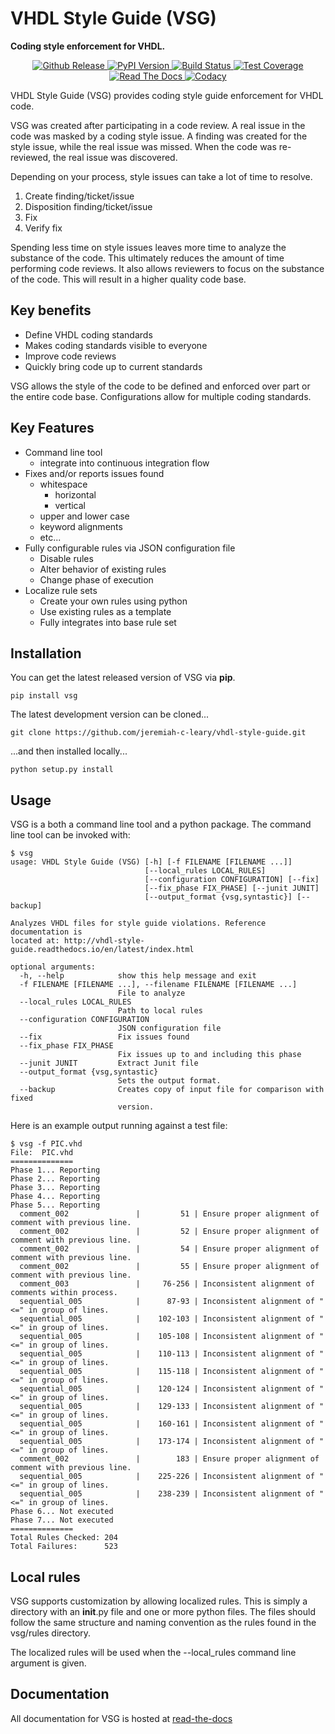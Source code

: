 VHDL Style Guide (VSG)
======================

**Coding style enforcement for VHDL.**

<div align="center">
  <!-- github release -->
  <a href="https://github.com/jeremiah-c-leary/vhdl-style-guide">
    <img src="https://img.shields.io/github/tag/jeremiah-c-leary/vhdl-style-guide.svg?style=flat-square"
      alt="Github Release" />
  </a>
  <!-- PyPI version -->
  <a href="https://pypi.python.org/pypi/vsg">
    <img src="https://img.shields.io/pypi/v/vsg.svg?style=flat-square"
      alt="PyPI Version" />
  </a>
  <!-- Build Status -->
  <a href="https://travis-ci.org/jeremiah-c-leary/vhdl-style-guide">
    <img src="https://img.shields.io/travis/jeremiah-c-leary/vhdl-style-guide/master.svg?style=flat-square"
      alt="Build Status" />
  </a>
  <!-- Test Coverage -->
  <a href="https://codecov.io/github/jeremiah-c-leary/vhdl-style-guide">
    <img src="https://img.shields.io/codecov/c/github/jeremiah-c-leary/vhdl-style-guide/master.svg?style=flat-square"
      alt="Test Coverage" />
  </a>
  <!-- Read The Docs -->
  <a href="http://vhdl-style-guide.readthedocs.io/en/latest/index.html">
    <img src="https://img.shields.io/readthedocs/vsg.svg?style=flat-square"
      alt="Read The Docs" />
  </a>
  <!-- Codacy -->
  <a class="badge-align" href="https://www.codacy.com/app/jeremiah-c-leary/vhdl-style-guide?utm_source=github.com&amp;utm_medium=referral&amp;utm_content=jeremiah-c-leary/vhdl-style-guide&amp;utm_campaign=Badge_Grade">
    <img src="https://api.codacy.com/project/badge/Grade/42744dca97544824b93cfc99e8030063"
      alt="Codacy" />
  </a>
</div>

VHDL Style Guide (VSG) provides coding style guide enforcement for VHDL code.

VSG was created after participating in a code review.
A real issue in the code was masked by a coding style issue.
A finding was created for the style issue, while the real issue was missed.
When the code was re-reviewed, the real issue was discovered.

Depending on your process, style issues can take a lot of time to resolve.

1. Create finding/ticket/issue
2. Disposition finding/ticket/issue
3. Fix
4. Verify fix

Spending less time on style issues leaves more time to analyze the substance of the code.
This ultimately reduces the amount of time performing code reviews.
It also allows reviewers to focus on the substance of the code.
This will result in a higher quality code base.

## Key benefits

* Define VHDL coding standards
* Makes coding standards visible to everyone
* Improve code reviews
* Quickly bring code up to current standards

VSG allows the style of the code to be defined and enforced over part or the entire code base.
Configurations allow for multiple coding standards.

## Key Features

* Command line tool
  - integrate into continuous integration flow
* Fixes and/or reports issues found
  - whitespace
    - horizontal
    - vertical
  - upper and lower case
  - keyword alignments
  - etc...
* Fully configurable rules via JSON configuration file
  - Disable rules
  - Alter behavior of existing rules
  - Change phase of execution
* Localize rule sets
  - Create your own rules using python
  - Use existing rules as a template
  - Fully integrates into base rule set

## Installation

You can get the latest released version of VSG via **pip**.

```
pip install vsg
```

The latest development version can be cloned...

```
git clone https://github.com/jeremiah-c-leary/vhdl-style-guide.git
```
...and then installed locally...
```
python setup.py install
```

## Usage

VSG is a both a command line tool and a python package.
The command line tool can be invoked with:
```
$ vsg
usage: VHDL Style Guide (VSG) [-h] [-f FILENAME [FILENAME ...]]
                              [--local_rules LOCAL_RULES]
                              [--configuration CONFIGURATION] [--fix]
                              [--fix_phase FIX_PHASE] [--junit JUNIT]
                              [--output_format {vsg,syntastic}] [--backup]

Analyzes VHDL files for style guide violations. Reference documentation is
located at: http://vhdl-style-guide.readthedocs.io/en/latest/index.html

optional arguments:
  -h, --help            show this help message and exit
  -f FILENAME [FILENAME ...], --filename FILENAME [FILENAME ...]
                        File to analyze
  --local_rules LOCAL_RULES
                        Path to local rules
  --configuration CONFIGURATION
                        JSON configuration file
  --fix                 Fix issues found
  --fix_phase FIX_PHASE
                        Fix issues up to and including this phase
  --junit JUNIT         Extract Junit file
  --output_format {vsg,syntastic}
                        Sets the output format.
  --backup              Creates copy of input file for comparison with fixed
                        version.
```

Here is an example output running against a test file:
```
$ vsg -f PIC.vhd 
File:  PIC.vhd
==============
Phase 1... Reporting
Phase 2... Reporting
Phase 3... Reporting
Phase 4... Reporting
Phase 5... Reporting
  comment_002               |         51 | Ensure proper alignment of comment with previous line.
  comment_002               |         52 | Ensure proper alignment of comment with previous line.
  comment_002               |         54 | Ensure proper alignment of comment with previous line.
  comment_002               |         55 | Ensure proper alignment of comment with previous line.
  comment_003               |     76-256 | Inconsistent alignment of comments within process.
  sequential_005            |      87-93 | Inconsistent alignment of "<=" in group of lines.
  sequential_005            |    102-103 | Inconsistent alignment of "<=" in group of lines.
  sequential_005            |    105-108 | Inconsistent alignment of "<=" in group of lines.
  sequential_005            |    110-113 | Inconsistent alignment of "<=" in group of lines.
  sequential_005            |    115-118 | Inconsistent alignment of "<=" in group of lines.
  sequential_005            |    120-124 | Inconsistent alignment of "<=" in group of lines.
  sequential_005            |    129-133 | Inconsistent alignment of "<=" in group of lines.
  sequential_005            |    160-161 | Inconsistent alignment of "<=" in group of lines.
  sequential_005            |    173-174 | Inconsistent alignment of "<=" in group of lines.
  comment_002               |        183 | Ensure proper alignment of comment with previous line.
  sequential_005            |    225-226 | Inconsistent alignment of "<=" in group of lines.
  sequential_005            |    238-239 | Inconsistent alignment of "<=" in group of lines.
Phase 6... Not executed
Phase 7... Not executed
==============
Total Rules Checked: 204
Total Failures:      523
```

## Local rules

VSG supports customization by allowing localized rules.
This is simply a directory with an __init__.py file and one or more python files.
The files should follow the same structure and naming convention as the rules found in the vsg/rules directory.

The localized rules will be used when the --local_rules command line argument is given.


## Documentation

All documentation for VSG is hosted at [read-the-docs](http://vhdl-style-guide.readthedocs.io/en/latest/index.html)

